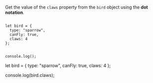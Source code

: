Get the value of the `claws` property
from the `bird` object
using the **dot notation**.

<Editor lang="javascript" type="exercise">
<code>
let bird = {
  type: "sparrow",
  canFly: true,
  claws: 4
};

console.log();
</code>

<solution>
let bird = {
  type: "sparrow",
  canFly: true,
  claws: 4
};

console.log(bird.claws);
</solution>
</Editor>